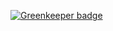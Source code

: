 
[![Greenkeeper badge](https://badges.greenkeeper.io/hansololai/postgraphile-connection-filter-polymorphic.svg)](https://greenkeeper.io/)
